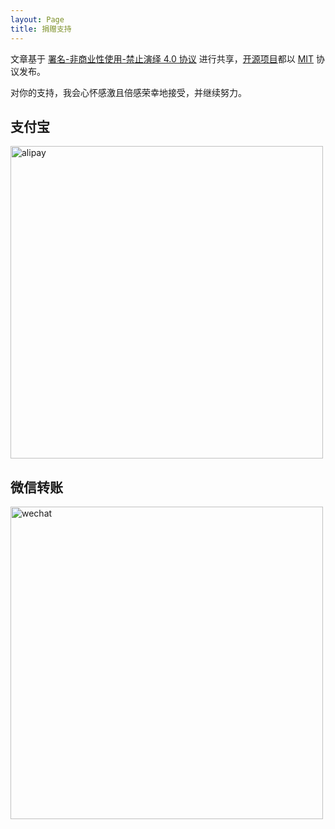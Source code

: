 ```yaml
---
layout: Page
title: 捐赠支持
---
```


文章基于 [署名-非商业性使用-禁止演绎 4.0 协议](https://creativecommons.org/licenses/by-nc-nd/4.0/deed.zh) 进行共享，[开源项目](https://github.com/egoist)都以 [MIT](https://egoist.mit-license.org/) 协议发布。

对你的支持，我会心怀感激且倍感荣幸地接受，并继续努力。

## <span>支付宝</span>

<img src="https://i.loli.net/2017/09/04/59ace6025d653.jpg" alt="alipay" width="500">

## <span>微信转账</span>



<img src="https://ooo.0o0.ooo/2016/12/01/584019a396d10.jpg
" alt="wechat" width="500">
